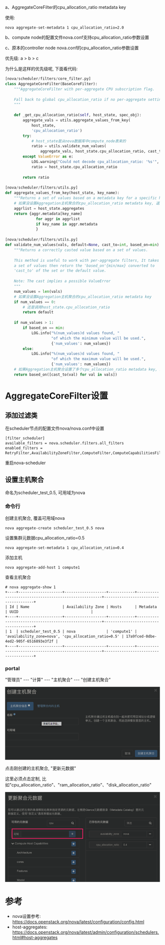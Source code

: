 

a、AggregateCoreFilter的cpu_allocation_ratio metadata key

使用: 

```
nova aggregate-set-metadata 1 cpu_allocation_ratio=2.0
```

b、compute node的配置文件nova.conf支持cpu_allocation_ratio参数设置

c、原本的controller node nova.conf的cpu_allocation_ratio参数设置

优先级: a > b > c

为什么是这样的优先级呢, 下面看代码: 

```python
[nova/scheduler/filters/core_filter.py]
class AggregateCoreFilter(BaseCoreFilter):
    """AggregateCoreFilter with per-aggregate CPU subscription flag.

    Fall back to global cpu_allocation_ratio if no per-aggregate setting found.
    """

    def _get_cpu_allocation_ratio(self, host_state, spec_obj):
        aggregate_vals = utils.aggregate_values_from_key(
            host_state,
            'cpu_allocation_ratio')
        try:
            # host_state是从nova数据库中compute_node表来的
            ratio = utils.validate_num_values(
                aggregate_vals, host_state.cpu_allocation_ratio, cast_to=float)
        except ValueError as e:
            LOG.warning("Could not decode cpu_allocation_ratio: '%s'", e)
            ratio = host_state.cpu_allocation_ratio

        return ratio

[nova/scheduler/filters/utils.py]
def aggregate_values_from_key(host_state, key_name):
    """Returns a set of values based on a metadata key for a specific host."""
    # 如果没设置Aggregation主机聚合的cpu_allocation_ratio metadata key, 返回空set
    aggrlist = host_state.aggregates
    return {aggr.metadata[key_name]
              for aggr in aggrlist
              if key_name in aggr.metadata
              }

[nova/scheduler/filters/utils.py]
def validate_num_values(vals, default=None, cast_to=int, based_on=min):
    """Returns a correctly casted value based on a set of values.

    This method is useful to work with per-aggregate filters, It takes
    a set of values then return the 'based_on'{min/max} converted to
    'cast_to' of the set or the default value.

    Note: The cast implies a possible ValueError
    """
    num_values = len(vals)
    # 如果没设置Aggregation主机聚合的cpu_allocation_ratio metadata key
    if num_values == 0:
        # 还是调用host_state.cpu_allocation_ratio
        return default

    if num_values > 1:
        if based_on == min:
            LOG.info("%(num_values)d values found, "
                     "of which the minimum value will be used.",
                     {'num_values': num_values})
        else:
            LOG.info("%(num_values)d values found, "
                     "of which the maximum value will be used.",
                     {'num_values': num_values})
    # 如果Aggregation主机聚合设置了多个cpu_allocation_ratio metadata key, 默认取最小的
    return based_on([cast_to(val) for val in vals])
```

# AggregateCoreFilter设置

## 添加过滤类

在scheduler节点的配置文件nova/nova.conf中设置

```
[filter_scheduler]
available_filters = nova.scheduler.filters.all_filters
enabled_filters = RetryFilter,AvailabilityZoneFilter,ComputeFilter,ComputeCapabilitiesFilter,ImagePropertiesFilter,ServerGroupAntiAffinityFilter,ServerGroupAffinityFilter,AggregateCoreFilter
```

重启nova\-scheduler

## 设置主机聚合

命名为scheduler\_test\_0.5, 可用域为nova

### 命令行

创建主机聚合, 覆盖可用域nova

```
nova aggregate-create scheduler_test_0.5 nova
```

设置集群元数据cpu\_allocation\_ratio=0.5

```
nova aggregate-set-metadata 1 cpu_allocation_ratio=0.4
```

添加主机

```
nova aggregate-add-host 1 compute1
```

查看主机聚合

```
# nova aggregate-show 1
+----+--------------------+-------------------+------------+------------------------------------------------------+--------------------------------------+
| Id | Name               | Availability Zone | Hosts      | Metadata                                             | UUID                                 |
+----+--------------------+-------------------+------------+------------------------------------------------------+--------------------------------------+
| 1  | scheduler_test_0.5 | nova              | 'compute1' | 'availability_zone=nova', 'cpu_allocation_ratio=0.5' | 17a9fced-0dbe-4ed2-905f-6516893e3f2f |
+----+--------------------+-------------------+------------+------------------------------------------------------+--------------------------------------+
```

### portal

"管理员" \-\-\- "计算" \-\-\- "主机聚合" \-\-\- "创建主机聚合"

![](./images/2019-04-26-19-23-17.png)

点击刚创建的主机聚合, "更新元数据"

这里必须点击定制, 比如"cpu\_allocation\_ratio"、"ram\_allocation\_ratio"、"disk\_allocation\_ratio"

![](./images/2019-04-26-19-43-36.png)

# 参考

- nova设置参考: https://docs.openstack.org/nova/latest/configuration/config.html
- host\-aggregates: https://docs.openstack.org/nova/latest/admin/configuration/schedulers.html#host-aggregates